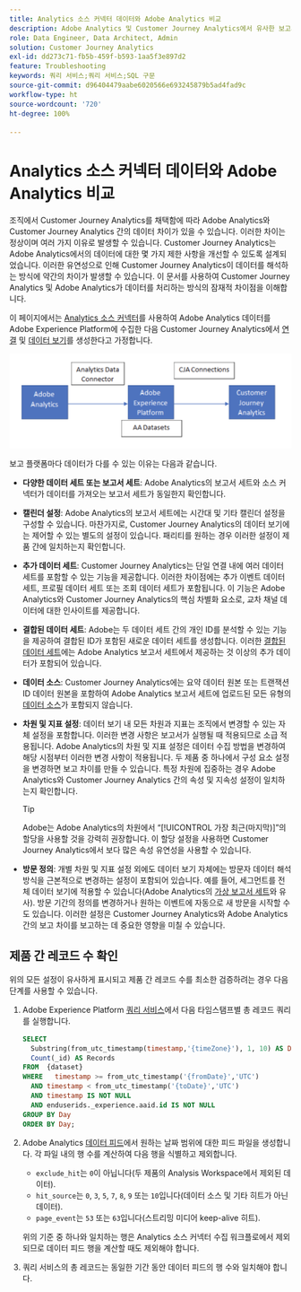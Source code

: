 ```yaml
---
title: Analytics 소스 커넥터 데이터와 Adobe Analytics 비교
description: Adobe Analytics 및 Customer Journey Analytics에서 유사한 보고서를 보는 경우 데이터의 차이점을 이해합니다.
role: Data Engineer, Data Architect, Admin
solution: Customer Journey Analytics
exl-id: dd273c71-fb5b-459f-b593-1aa5f3e897d2
feature: Troubleshooting
keywords: 쿼리 서비스;쿼리 서비스;SQL 구문
source-git-commit: d96404479aabe6020566e693245879b5ad4fad9c
workflow-type: ht
source-wordcount: '720'
ht-degree: 100%

---
```


# Analytics 소스 커넥터 데이터와 Adobe Analytics 비교

조직에서 Customer Journey Analytics를 채택함에 따라 Adobe Analytics와 Customer Journey Analytics 간의 데이터 차이가 있을 수 있습니다. 이러한 차이는 정상이며 여러 가지 이유로 발생할 수 있습니다. Customer Journey Analytics는 Adobe Analytics에서의 데이터에 대한 몇 가지 제한 사항을 개선할 수 있도록 설계되었습니다. 이러한 유연성으로 인해 Customer Journey Analytics이 데이터를 해석하는 방식에 약간의 차이가 발생할 수 있습니다. 이 문서를 사용하여 Customer Journey Analytics 및 Adobe Analytics가 데이터를 처리하는 방식의 잠재적 차이점을 이해합니다.

이 페이지에서는 [Analytics 소스 커넥터](https://experienceleague.adobe.com/docs/experience-platform/sources/ui-tutorials/create/adobe-applications/analytics.html?lang=ko)를 사용하여 Adobe Analytics 데이터를 Adobe Experience Platform에 수집한 다음 Customer Journey Analytics에서 [연결](/help/connections/overview.md) 및 [데이터 보기](/help/data-views/data-views.md)를 생성한다고 가정합니다.

![해당 데이터는 Adobe Analytics에서 데이터 커넥터를 통해 Adobe Experience Platform으로, 그리고 CJA 연결을 사용하여 Custoer Journey Analytics로 이동합니다.](assets/compare.png)

보고 플랫폼마다 데이터가 다를 수 있는 이유는 다음과 같습니다.

* **다양한 데이터 세트 또는 보고서 세트**: Adobe Analytics의 보고서 세트와 소스 커넥터가 데이터를 가져오는 보고서 세트가 동일한지 확인합니다.
* **캘린더 설정**: Adobe Analytics의 보고서 세트에는 시간대 및 기타 캘린더 설정을 구성할 수 있습니다. 마찬가지로, Customer Journey Analytics의 데이터 보기에는 제어할 수 있는 별도의 설정이 있습니다. 패리티를 원하는 경우 이러한 설정이 제품 간에 일치하는지 확인합니다.
* **추가 데이터 세트**: Customer Journey Analytics는 단일 연결 내에 여러 데이터 세트를 포함할 수 있는 기능을 제공합니다. 이러한 차이점에는 추가 이벤트 데이터 세트, 프로필 데이터 세트 또는 조회 데이터 세트가 포함됩니다. 이 기능은 Adobe Analytics와 Customer Journey Analytics의 핵심 차별화 요소로, 교차 채널 데이터에 대한 인사이트를 제공합니다.
* **결합된 데이터 세트**: Adobe는 두 데이터 세트 간의 개인 ID를 분석할 수 있는 기능을 제공하여 결합된 ID가 포함된 새로운 데이터 세트를 생성합니다. 이러한 [결합된 데이터 세트](/help/stitching/overview.md)에는 Adobe Analytics 보고서 세트에서 제공하는 것 이상의 추가 데이터가 포함되어 있습니다.
* **데이터 소스**: Customer Journey Analytics에는 요약 데이터 원본 또는 트랜잭션 ID 데이터 원본을 포함하여 Adobe Analytics 보고서 세트에 업로드된 모든 유형의 [데이터 소스](https://experienceleague.adobe.com/ko/docs/analytics/import/data-sources/overview)가 포함되지 않습니다.
* **차원 및 지표 설정**: 데이터 보기 내 모든 차원과 지표는 조직에서 변경할 수 있는 자체 설정을 포함합니다. 이러한 변경 사항은 보고서가 실행될 때 적용되므로 소급 적용됩니다. Adobe Analytics의 차원 및 지표 설정은 데이터 수집 방법을 변경하여 해당 시점부터 이러한 변경 사항이 적용됩니다. 두 제품 중 하나에서 구성 요소 설정을 변경하면 보고 차이를 만들 수 있습니다. 특정 차원에 집중하는 경우 Adobe Analytics와 Customer Journey Analytics 간의 속성 및 지속성 설정이 일치하는지 확인합니다.

  >[!TIP]
  >
  >Adobe는 Adobe Analytics의 차원에서 “[!UICONTROL 가장 최근(마지막)]”의 할당을 사용할 것을 강력히 권장합니다. 이 할당 설정을 사용하면 Customer Journey Analytics에서 보다 많은 속성 유연성을 사용할 수 있습니다.

* **방문 정의**: 개별 차원 및 지표 설정 외에도 데이터 보기 자체에는 방문자 데이터 해석 방식을 근본적으로 변경하는 설정이 포함되어 있습니다. 예를 들어, 세그먼트를 전체 데이터 보기에 적용할 수 있습니다(Adobe Analytics의 [가상 보고서 세트](https://experienceleague.adobe.com/ko/docs/analytics/components/virtual-report-suites/vrs-about)와 유사). 방문 기간의 정의를 변경하거나 원하는 이벤트에 자동으로 새 방문을 시작할 수도 있습니다. 이러한 설정은 Customer Journey Analytics와 Adobe Analytics 간의 보고 차이를 보고하는 데 중요한 영향을 미칠 수 있습니다.

## 제품 간 레코드 수 확인

위의 모든 설정이 유사하게 표시되고 제품 간 레코드 수를 최소한 검증하려는 경우 다음 단계를 사용할 수 있습니다.

1. Adobe Experience Platform [쿼리 서비스](https://experienceleague.adobe.com/ko/docs/experience-platform/query/home)에서 다음 타임스탬프별 총 레코드 쿼리를 실행합니다.

   ```sql
   SELECT
     Substring(from_utc_timestamp(timestamp,'{timeZone}'), 1, 10) AS Day,
     Count(_id) AS Records
   FROM  {dataset}
   WHERE   timestamp >= from_utc_timestamp('{fromDate}','UTC')
     AND timestamp < from_utc_timestamp('{toDate}','UTC')
     AND timestamp IS NOT NULL
     AND enduserids._experience.aaid.id IS NOT NULL
   GROUP BY Day
   ORDER BY Day;
   ```

1. Adobe Analytics [데이터 피드](https://experienceleague.adobe.com/ko/docs/analytics/export/analytics-data-feed/data-feed-overview)에서 원하는 날짜 범위에 대한 피드 파일을 생성합니다. 각 파일 내의 행 수를 계산하여 다음 행을 식별하고 제외합니다.

   * `exclude_hit`는 `0`이 아닙니다(두 제품의 Analysis Workspace에서 제외된 데이터).
   * `hit_source`는 `0`, `3`, `5`, `7`, `8`, `9` 또는 `10`입니다(데이터 소스 및 기타 히트가 아닌 데이터).
   * `page_event`는 `53` 또는 `63`입니다(스트리밍 미디어 keep-alive 히트).

   위의 기준 중 하나와 일치하는 행은 Analytics 소스 커넥터 수집 워크플로에서 제외되므로 데이터 피드 행을 계산할 때도 제외해야 합니다.

1. 쿼리 서비스의 총 레코드는 동일한 기간 동안 데이터 피드의 행 수와 일치해야 합니다.
